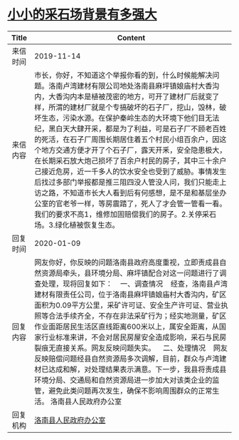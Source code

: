 # <a href="http://www.shangluo.gov.cn/zmhd/ldxxxx.jsp?urltype=leadermail.LeaderMailContentUrl&wbtreeid=1112&leadermailid=5553">小小的采石场背景有多强大</a>
| Title |                                                                                                                                                                                               Content                                                                                                                                                                                               |
|:-----:|-----------------------------------------------------------------------------------------------------------------------------------------------------------------------------------------------------------------------------------------------------------------------------------------------------------------------------------------------------------------------------------------------------|
| 来信时间  | 2019-11-14                                                                                                                                                                                                                                                                                                                                                                                          |
| 来信内容  | 巿长，你好，不知道这个举报你看的到，什么时候能解决问题。洛南卢湾建材有限公司地处洛南县麻坪镇娘庙村大香沟内，大香沟内本是植被茂密的地方，可开了建材厂后就变了样，所渭的建材厂就是个专搞破坏的石子厂，挖山，毁林，破坏生态，污染水源。在保护秦岭生态的大环境下他们目无法纪，黑白天大肆开采，都是为了利益，可是石子厂不顾老百姓的死活，在石子厂周围长期居住着五个村民小组百余户，因这个地方交通方便才开了个石子厂，露天开釆，安全隐患极大，在长期采石放大炮己损坏了百余户村民的房子，其中三十余户己接近危房，近一千多人的饮水安全也受到了威胁。事情发生后找过多部门举报都是推三阻四没人管没人问，我们只能走上访之路，不知道巿长大人看到后有何感想，是不是和基层坐办公室的官老爷一样，等房震踏了，死人了才会管一管看一看。我们的要求不高1，维修加固赔偿我们的房子。2.关停采石场。3.绿化植被恢复生态。 |
| 回复时间  | 2020-01-09                                                                                                                                                                                                                                                                                                                                                                                          |
| 回复内容  | 网友你好，你反映的问题洛南县政府高度重视，立即责成县自然资源局牵头，县环境分局、麻坪镇配合对这一问题进行了调查处理，现将回复如下：    一、调查情况    经查，洛南县卢湾建材有限责任公司，位于洛南县麻坪镇娘庙村大香沟内，矿区面积为0.09平方公里，采矿许可证、安全生产许可证、营业执照等合法手续齐全，不存在非法采矿行为；经实地测量，矿区作业面距居民生活区直线距离600米以上，属安全距离，从国家行业标准来讲，不会对居民房屋安全造成影响，采石与民房裂痕无直接关系。网友反映问题失实。    二、处理情况    网友反映赔偿问题经县自然资源局多次调解，目前，群众与卢湾建材已达成和解，对处理结果表示满意。下一步，我县将责成县环境分局、交通局和自然资源局进一步加大对该类企业的监管，避免此类问题再次发生，确保不影响周围群众的正常生活。 洛南县人民政府办公室           |
| 回复机构  | <a href="../../categories/agencies/洛南县人民政府办公室.md">洛南县人民政府办公室</a>                                                                                                                                                                                                                                                                                                                                    |